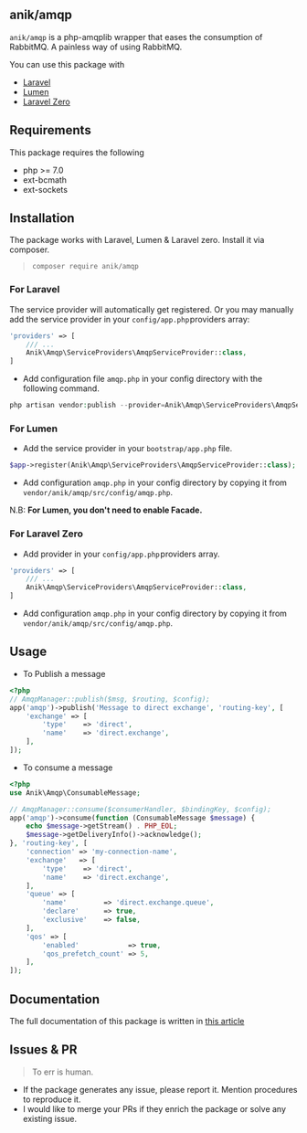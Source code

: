 anik/amqp
---
`anik/amqp` is a php-amqplib wrapper that eases the consumption of RabbitMQ. A painless way of using RabbitMQ. 

You can use this package with 
- [Laravel](https://github.com/laravel/laravel)
- [Lumen](https://github.com/laravel/lumen)
- [Laravel Zero](https://github.com/laravel-zero/laravel-zero)

## Requirements
This package requires the following
- php >= 7.0
- ext-bcmath
- ext-sockets

## Installation
The package works with Laravel, Lumen & Laravel zero. Install it via composer. 

> `composer require anik/amqp`

### For Laravel 
The service provider will automatically get registered. Or you may manually add the service provider in your `config/app.php` providers array:

```php
'providers' => [
    /// ... 
    Anik\Amqp\ServiceProviders\AmqpServiceProvider::class,
]
```
- Add configuration file `amqp.php` in your config directory with the following command.
```php
php artisan vendor:publish --provider=Anik\Amqp\ServiceProviders\AmqpServiceProvider
```
### For Lumen
- Add the service provider in your `bootstrap/app.php` file.
```php
$app->register(Anik\Amqp\ServiceProviders\AmqpServiceProvider::class);
```
- Add configuration `amqp.php` in your config directory by copying it from `vendor/anik/amqp/src/config/amqp.php`.

N.B: **For Lumen, you don't need to enable Facade.**

### For Laravel Zero
- Add provider in your `config/app.php` providers array.
```php
'providers' => [
    /// ... 
    Anik\Amqp\ServiceProviders\AmqpServiceProvider::class,
]
```
- Add configuration `amqp.php` in your config directory by copying it from `vendor/anik/amqp/src/config/amqp.php`.

## Usage
- To Publish a message 
```php
<?php
// AmqpManager::publish($msg, $routing, $config);
app('amqp')->publish('Message to direct exchange', 'routing-key', [
    'exchange' => [
        'type'    => 'direct',
        'name'    => 'direct.exchange',
    ],
]);
```

- To consume a message
```php
<?php
use Anik\Amqp\ConsumableMessage;

// AmqpManager::consume($consumerHandler, $bindingKey, $config);
app('amqp')->consume(function (ConsumableMessage $message) {
    echo $message->getStream() . PHP_EOL;
    $message->getDeliveryInfo()->acknowledge();
}, 'routing-key', [
    'connection' => 'my-connection-name',
    'exchange'   => [
        'type'    => 'direct',
        'name'    => 'direct.exchange',
    ],
    'queue' => [
        'name'         => 'direct.exchange.queue',
        'declare'      => true,
        'exclusive'    => false,
    ],
    'qos' => [
        'enabled'            => true,
        'qos_prefetch_count' => 5,
    ],
]);
```

## Documentation
The full documentation of this package is written in [this article](https://medium.com/@sirajul.anik/rabbitmq-for-php-developers-c17cd019a90)

## Issues & PR

> To err is human.

- If the package generates any issue, please report it. Mention procedures to reproduce it.
- I would like to merge your PRs if they enrich the package or solve any existing issue.